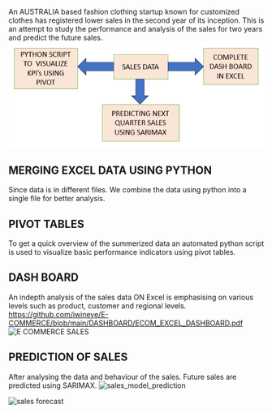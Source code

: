 An AUSTRALIA based fashion clothing startup known for customized clothes has registered lower sales in the second year of its inception. This is an attempt to study the performance and analysis of the sales for two years and predict the future sales.
![Project Overview](ECOM.PNG)
## MERGING EXCEL DATA USING PYTHON
Since data is in different files. We combine the data using python into a single file for better analysis.


## PIVOT TABLES
To get a quick overview of the summerized data an automated python script is used to visualize basic performance indicators using pivot tables.

## DASH BOARD
An indepth analysis of the sales data ON Excel is emphasising on various levels such as  product, customer and regional levels.  
https://github.com/iwineye/E-COMMERCE/blob/main/DASHBOARD/ECOM_EXCEL_DASHBOARD.pdf
![E COMMERCE SALES](https://github.com/iwineye/E-COMMERCE/assets/96835772/88f7cb0d-6079-4118-a821-d08502afc741)

## PREDICTION OF SALES 
After analysing the data and behaviour of the sales. Future sales are predicted using SARIMAX.
![sales_model_prediction](https://github.com/iwineye/E-COMMERCE/assets/96835772/84f4029b-3f5f-4497-9ad0-ff6c361e25b2)

![sales forecast](https://github.com/iwineye/E-COMMERCE/assets/96835772/00e67177-616c-4e57-bd07-4f459f0a3dff)
